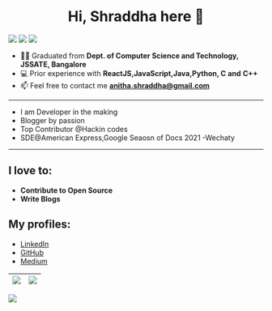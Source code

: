 <h1 align="center">Hi, Shraddha here 👋</h1>

<p align="center" style="display: inline">
<img src="https://img.shields.io/github/followers/shraddhavp?style=for-the-badge">
<img src="https://img.shields.io/github/stars/shraddhavp?style=for-the-badge"> 
<a href="https://www.linkedin.com/in/shraddha-v-prasad/"><img src="https://img.shields.io/badge/-ShraddhaVP-blue?style=for-the-badge&logo=Linkedin&logoColor=white&link=https://www.linkedin.com/in/arnab-sen-b6950a194/)](https://www.linkedin.com/in/shraddha-v-prasad/"></a>
</p>

- 👨‍🎓 Graduated from  **Dept. of Computer Science and Technology, JSSATE, Bangalore**
- 💻 Prior experience with **ReactJS,JavaScript,Java,Python, C** **and** **C++**
- 📫 Feel free to contact me **anitha.shraddha@gmail.com**

<hr>

* I am Developer in the making
* Blogger by passion 
* Top Contributor @Hackin codes 
* SDE@American Express,Google Seaosn of Docs 2021 -Wechaty
<hr>

 ## I love to: 
 * **Contribute to Open Source**
 * **Write Blogs**
 
## My profiles:
 * <a href="https://www.linkedin.com/in/shraddha-v-prasad/" target="blank">LinkedIn</a>
 * <a href="https://github.com/shraddhavp" target="blank">GitHub</a>
 * <a href="https://medium.com/@shraddha-writes" target="blank">Medium</a>

|<img src="https://github-readme-stats.vercel.app/api?username=shraddhavp&show_icons=true&theme=radical&text_color=fff&title_color=F58B02&icon_color=F58B02"/>|<img src="https://github-readme-streak-stats.herokuapp.com/?user=shraddhavp&theme=dark&hide_border=true"/>|
|---|---|
<img src="https://activity-graph.herokuapp.com/graph?username=shraddhavp&theme=github" />
